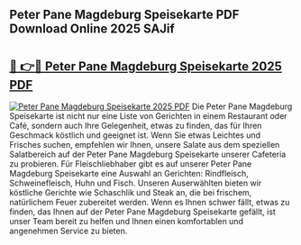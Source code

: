 ## Peter Pane Magdeburg Speisekarte PDF Download Online 2025 SAJif

# <h2><a href="http://gc8dgnm.nevu.top/?p=Peter+Pane+Magdeburg+Speisekarte">🔗 👉🔴 Peter Pane Magdeburg Speisekarte 2025 PDF</a></h2>

[![Peter Pane Magdeburg Speisekarte 2025 PDF](https://i.imgur.com/dBaPXMq.png)](http://gc8dgnm.nevu.top/?p=Peter+Pane+Magdeburg+Speisekarte)
Die Peter Pane Magdeburg Speisekarte ist nicht nur eine Liste von Gerichten in einem Restaurant oder Café, sondern auch Ihre Gelegenheit, etwas zu finden, das für Ihren Geschmack köstlich und geeignet ist. Wenn Sie etwas Leichtes und Frisches suchen, empfehlen wir Ihnen, unsere Salate aus dem speziellen Salatbereich auf der Peter Pane Magdeburg Speisekarte unserer Cafeteria zu probieren. Für Fleischliebhaber gibt es auf unserer Peter Pane Magdeburg Speisekarte eine Auswahl an Gerichten: Rindfleisch, Schweinefleisch, Huhn und Fisch. Unseren Auserwählten bieten wir köstliche Gerichte wie Schaschlik und Steak an, die bei frischem, natürlichem Feuer zubereitet werden. Wenn es Ihnen schwer fällt, etwas zu finden, das Ihnen auf der Peter Pane Magdeburg Speisekarte gefällt, ist unser Team bereit zu helfen und Ihnen einen komfortablen und angenehmen Service zu bieten.
